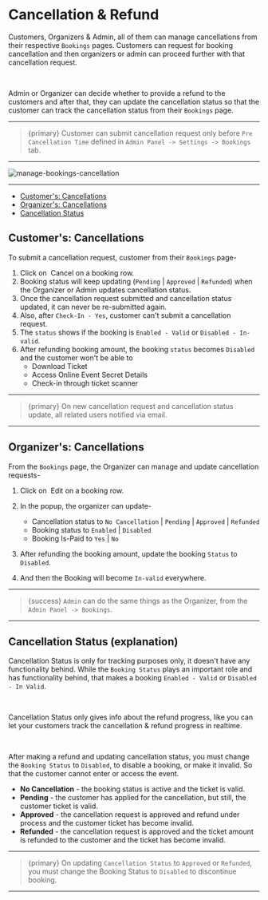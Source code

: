 # Cancellation & Refund

Customers, Organizers & Admin, all of them can manage cancellations from their respective `Bookings` pages. Customers can request for booking cancellation and then organizers or admin can proceed further with that cancellation request. 

<br>

Admin or Organizer can decide whether to provide a refund to the customers and after that, they can update the cancellation status so that the customer can track the cancellation status from their `Bookings` page.

---

>{primary} Customer can submit cancellation request only before `Pre Cancellation Time` defined in `Admin Panel -> Settings -> Bookings` tab.

---

![manage-bookings-cancellation](/images/manage-bookings-cancellation.jpg "manage-bookings-cancellation")

---

- [Customer's: Cancellations](#customer-cancellations)
- [Organizer's: Cancellations](#organizer-cancellations)
- [Cancellation Status](#cancellation-status)

<a name="customer-Cancellations"></a>
## Customer's: Cancellations

To submit a cancellation request, customer from their `Bookings` page-

1. Click on &nbsp;<larecipe-button type="danger" size="sm" rounded>Cancel</larecipe-button> on a booking row.
2. Booking status will keep updating (`Pending` | `Approved` | `Refunded`) when the Organizer or Admin updates cancellation status.
3. Once the cancellation request submitted and cancellation status updated, it can never be re-submitted again.
4. Also, after `Check-In - Yes`, customer can't submit a cancellation request.
4. The `status` shows if the booking is `Enabled - Valid` or `Disabled - In-valid`.
5. After refunding booking amount, the booking `status` becomes `Disabled` and the customer won't be able to 
    - Download Ticket
    - Access Online Event Secret Details
    - Check-in through ticket scanner

---

>{primary} On new cancellation request and cancellation status update, all related users notified via email. 

---

<a name="organizer-cancellations"></a>
## Organizer's: Cancellations

From the `Bookings` page, the Organizer can manage and update cancellation requests-

1. Click on &nbsp;<larecipe-button type="primary" size="sm" rounded>Edit</larecipe-button> on a booking row.
2. In the popup, the organizer can update- 
    - Cancellation status to `No Cancellation` | `Pending` | `Approved` | `Refunded`
    - Booking status to `Enabled` | `Disabled`
    - Booking Is-Paid to `Yes` | `No`


3. After refunding the booking amount, update the booking `Status` to `Disabled`.
4. And then the Booking will become `In-valid` everywhere.


---

>{success} `Admin` can do the same things as the Organizer, from the `Admin Panel -> Bookings`.

---



<a name="cancellation-status"></a>
## Cancellation Status (explanation)

Cancellation Status is only for tracking purposes only, it doesn't have any functionality behind. While the `Booking Status` plays an important role and has functionality behind, that makes a booking `Enabled - Valid` or `Disabled - In Valid`. 

<br>

Cancellation Status only gives info about the refund progress, like you can let your customers track the cancellation & refund progress in realtime.

<br>

After making a refund and updating cancellation status, you must change the `Booking Status` to `Disabled`, to disable a booking, or make it invalid. So that the customer cannot enter or access the event.


- **No Cancellation** - the booking status is active and the ticket is valid.
- **Pending** - the customer has applied for the cancellation, but still, the customer ticket is valid.
- **Approved** - the cancellation request is approved and refund under process and the customer ticket has become invalid.
- **Refunded** - the cancellation request is approved and the ticket amount is refunded to the customer and the ticket has become invalid.

---

>{primary} On updating `Cancellation Status` to `Approved` or `Refunded`, you must change the Booking Status to `Disabled` to discontinue booking.

---


